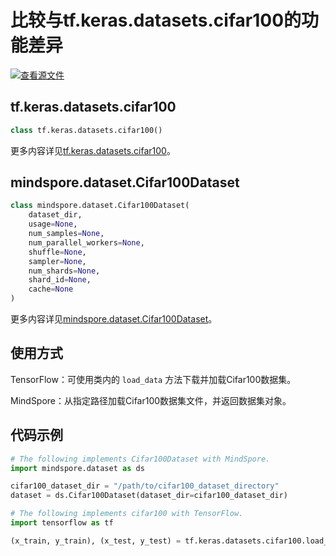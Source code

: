 # 比较与tf.keras.datasets.cifar100的功能差异

[![查看源文件](https://mindspore-website.obs.cn-north-4.myhuaweicloud.com/website-images/r1.9/resource/_static/logo_source.png)](https://gitee.com/mindspore/docs/blob/r1.9/docs/mindspore/source_zh_cn/note/api_mapping/tensorflow_diff/cifar100.md)

## tf.keras.datasets.cifar100

```python
class tf.keras.datasets.cifar100()
```

更多内容详见[tf.keras.datasets.cifar100](https://www.tensorflow.org/versions/r1.15/api_docs/python/tf/keras/datasets/cifar100)。

## mindspore.dataset.Cifar100Dataset

```python
class mindspore.dataset.Cifar100Dataset(
    dataset_dir,
    usage=None,
    num_samples=None,
    num_parallel_workers=None,
    shuffle=None,
    sampler=None,
    num_shards=None,
    shard_id=None,
    cache=None
)
```

更多内容详见[mindspore.dataset.Cifar100Dataset](https://mindspore.cn/docs/zh-CN/r1.9/api_python/dataset/mindspore.dataset.Cifar100Dataset.html#mindspore.dataset.Cifar100Dataset)。

## 使用方式

TensorFlow：可使用类内的 `load_data` 方法下载并加载Cifar100数据集。

MindSpore：从指定路径加载Cifar100数据集文件，并返回数据集对象。

## 代码示例

```python
# The following implements Cifar100Dataset with MindSpore.
import mindspore.dataset as ds

cifar100_dataset_dir = "/path/to/cifar100_dataset_directory"
dataset = ds.Cifar100Dataset(dataset_dir=cifar100_dataset_dir)

# The following implements cifar100 with TensorFlow.
import tensorflow as tf

(x_train, y_train), (x_test, y_test) = tf.keras.datasets.cifar100.load_data()
```
